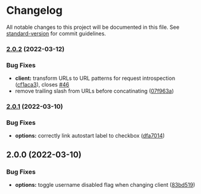 # Changelog

All notable changes to this project will be documented in this file. See [standard-version](https://github.com/conventional-changelog/standard-version) for commit guidelines.

### [2.0.2](https://github.com/DASPRiD/Torrent-to-Web/compare/v2.0.1...v2.0.2) (2022-03-12)


### Bug Fixes

* **client:** transform URLs to URL patterns for request introspection ([cf1aca3](https://github.com/DASPRiD/Torrent-to-Web/commit/cf1aca3d786219fbbdf20515fb8ac5e7e59cd35a)), closes [#46](https://github.com/DASPRiD/Torrent-to-Web/issues/46)
* remove trailing slash from URLs before concatinating ([07f963a](https://github.com/DASPRiD/Torrent-to-Web/commit/07f963a3a73ba621c31d6a04bde9d7ea478d6d84))

### [2.0.1](https://github.com/DASPRiD/Torrent-to-Web/compare/v2.0.0...v2.0.1) (2022-03-10)


### Bug Fixes

* **options:** correctly link autostart label to checkbox ([dfa7014](https://github.com/DASPRiD/Torrent-to-Web/commit/dfa70148b2f95ef15f3261908163baeee80fc0e9))

## 2.0.0 (2022-03-10)


### Bug Fixes

* **options:** toggle username disabled flag when changing client ([83bd519](https://github.com/DASPRiD/Torrent-to-Web/commit/83bd519e3ff817d3b15117654c14b343aa593fd5))
